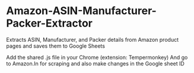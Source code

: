 # Amazon-ASIN-Manufacturer-Packer-Extractor
Extracts ASIN, Manufacturer, and Packer details from Amazon product pages and saves them to Google Sheets


Add the shared .js file in your Chrome (extension: Tempermonkey)
And go to Amazon.In for scraping 
and also make changes in the Google sheet ID
